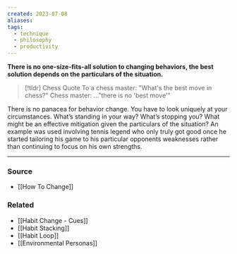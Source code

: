 ```yaml
---
created: 2023-07-08
aliases: 
tags:
  - technique
  - philosophy
  - productivity
---
```

**There is no one-size-fits-all solution to changing behaviors, the best solution depends on the particulars of the situation.**

> [!tldr] Chess Quote
> To a chess master:
>  "What's the best move in chess?"
>  Chess master:
> ..."there is no 'best move'"

There is no panacea for behavior change. You have to look uniquely at your circumstances. What’s standing in your way? What’s stopping you? What might be an effective mitigation given the particulars of the situation? An example was used involving tennis legend who only truly got good once he started tailoring his game to his particular opponents weaknesses rather than continuing to focus on his own strengths.

****
### Source
- [[How To Change]]

### Related
- [[Habit Change - Cues]] 
- [[Habit Stacking]] 
- [[Habit Loop]]
- [[Environmental Personas]]